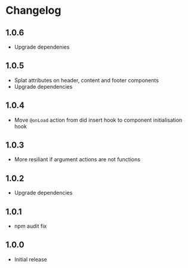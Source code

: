 # Changelog

## 1.0.6

- Upgrade dependenies

## 1.0.5

- Splat attributes on header, content and footer components
- Upgrade dependencies

## 1.0.4

- Move `@onLoad` action from did insert hook to component initialisation hook

## 1.0.3

- More resiliant if argument actions are not functions

## 1.0.2

- Upgrade dependencies

## 1.0.1

- npm audit fix

## 1.0.0

- Initial release
